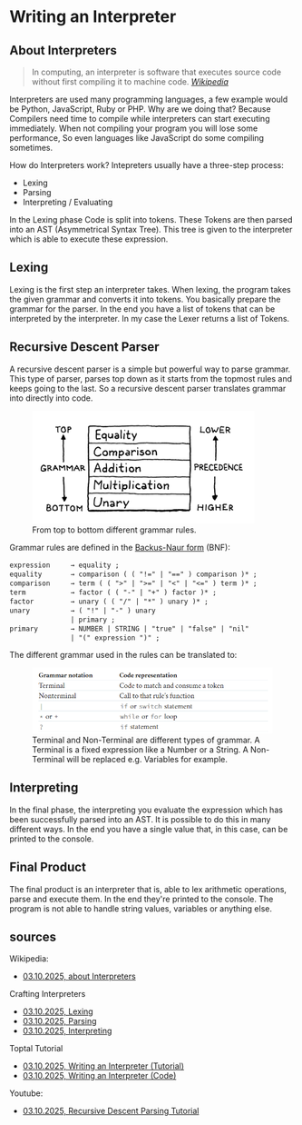 # Writing an Interpreter

## About Interpreters

> In computing, an interpreter is software that executes source code without first compiling it to machine code. [
*Wikipedia*](https://en.wikipedia.org/wiki/Interpreter_(computing))

Interpreters are used many programming languages, a few example would be Python, JavaScript, Ruby or PHP. Why are
we doing that? Because Compilers need time to compile while interpreters can start executing immediately. When not
compiling your program you will lose some performance, So even languages like JavaScript do some compiling sometimes.

How do Interpreters work? Intepreters usually have a three-step process:

* Lexing
* Parsing
* Interpreting / Evaluating

In the Lexing phase Code is split into tokens. These Tokens are then parsed into an AST (Asymmetrical Syntax Tree). This
tree is given to the interpreter which is able to execute these expression.

## Lexing

Lexing is the first step an interpreter takes. When lexing, the program takes the given grammar and converts it into
tokens. You basically prepare the grammar for the parser. In the end you have a list of tokens that can be interpreted
by the interpreter. In my case the Lexer returns a list of Tokens.

## Recursive Descent Parser

A recursive descent parser is a simple but powerful way to parse grammar.
This type of parser, parses top down as it starts from the topmost rules and keeps going to the last.
So a recursive descent parser translates grammar into directly into code.

<figure>
  <img src="img/recursive_descent_visual.png" alt="Description of image">
  <figcaption>From top to bottom different grammar rules.</figcaption>
</figure>   

Grammar rules are defined in the [Backus-Naur form](https://en.wikipedia.org/wiki/Backus%E2%80%93Naur_form) (BNF):

```
expression     → equality ;
equality       → comparison ( ( "!=" | "==" ) comparison )* ;
comparison     → term ( ( ">" | ">=" | "<" | "<=" ) term )* ;
term           → factor ( ( "-" | "+" ) factor )* ;
factor         → unary ( ( "/" | "*" ) unary )* ;
unary          → ( "!" | "-" ) unary
               | primary ;
primary        → NUMBER | STRING | "true" | "false" | "nil"
               | "(" expression ")" ;
```

The different grammar used in the rules can be translated to:


<figure>
  <img src="img/rules_translation.png" alt="Description of image">
  <figcaption>Terminal and Non-Terminal are different types of grammar. A Terminal is a fixed expression like a Number or a String. A
Non-Terminal will be replaced e.g. Variables for example.</figcaption>
</figure>

## Interpreting

In the final phase, the interpreting you evaluate the expression which has been successfully parsed into an AST. It is
possible to do this in many different ways. In the end you have a single value that, in this case, can be printed to the
console.

## Final Product

The final product is an interpreter that is, able to lex arithmetic operations, parse and execute them. In the end
they're printed to the console. The program is not able to handle string values, variables or anything else.

## sources

Wikipedia:

* [03.10.2025, about Interpreters](https://en.wikipedia.org/wiki/Interpreter_(computing))

Crafting Interpreters

* [03.10.2025, Lexing](https://craftinginterpreters.com/representing-code.html)
* [03.10.2025, Parsing](https://craftinginterpreters.com/parsing-expressions.html)
* [03.10.2025, Interpreting](https://craftinginterpreters.com/evaluating-expressions.html)

Toptal Tutorial

* [03.10.2025, Writing an Interpreter (Tutorial)](https://www.toptal.com/scala/writing-an-interpreter)
* [03.10.2025, Writing an Interpreter (Code)](https://github.com/sake92/writing-an-interpreter)

Youtube:

* [03.10.2025, Recursive Descent Parsing Tutorial](https://youtu.be/SToUyjAsaFk?si=bNT6jCuzvUp2ljdE)
